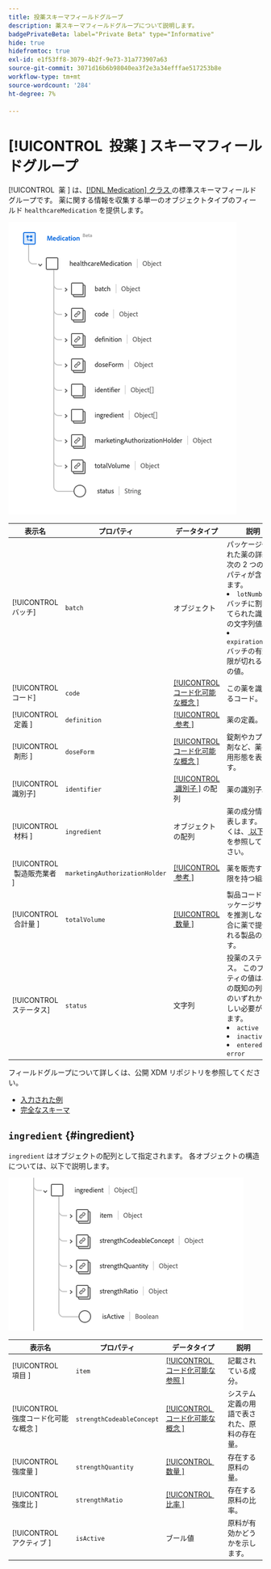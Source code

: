 ```yaml
---
title: 投薬スキーマフィールドグループ
description: 薬スキーマフィールドグループについて説明します。
badgePrivateBeta: label="Private Beta" type="Informative"
hide: true
hidefromtoc: true
exl-id: e1f53ff8-3079-4b2f-9e73-31a773907a63
source-git-commit: 3071d16b6b98040ea3f2e3a34efffae517253b8e
workflow-type: tm+mt
source-wordcount: '284'
ht-degree: 7%

---
```


# [!UICONTROL &#x200B; 投薬 &#x200B;] スキーマフィールドグループ

[!UICONTROL &#x200B; 薬 &#x200B;] は、[[!DNL Medication]  クラス ](../../../classes/medication.md) の標準スキーマフィールドグループです。 薬に関する情報を収集する単一のオブジェクトタイプのフィールド `healthcareMedication` を提供します。

![ フィールドグループ構造 ](../../../images/healthcare/field-groups/medication/medication.png)

| 表示名 | プロパティ | データタイプ | 説明 |
| ---|  --- | --- | --- |
| [!UICONTROL バッチ] | `batch` | オブジェクト | パッケージ化された薬の詳細。 次の 2 つのプロパティが含まれます。 <li>`lotNumber`: バッチに割り当てられた識別子の文字列値。</li> <li>`expirationDate`: バッチの有効期限が切れる日時の値。</li> |
| [!UICONTROL コード] | `code` | [[!UICONTROL &#x200B; コード化可能な概念 &#x200B;]](../data-types/codeable-concept.md) | この薬を識別するコード。 |
| [!UICONTROL &#x200B; 定義 &#x200B;] | `definition` | [[!UICONTROL &#x200B; 参考 &#x200B;]](../data-types/reference.md) | 薬の定義。 |
| [!UICONTROL &#x200B; 剤形 &#x200B;] | `doseForm` | [[!UICONTROL &#x200B; コード化可能な概念 &#x200B;]](../data-types/codeable-concept.md) | 錠剤やカプセル剤など、薬の服用形態を表します。 |
| [!UICONTROL 識別子] | `identifier` | [[!UICONTROL &#x200B; 識別子 &#x200B;]](../data-types/identifier.md) の配列 | 薬の識別子。 |
| [!UICONTROL &#x200B; 材料 &#x200B;] | `ingredient` | オブジェクトの配列 | 薬の成分情報を表します。 詳しくは、[ 以下の節 ](#ingredient) を参照してください。 |
| [!UICONTROL &#x200B; 製造販売業者 &#x200B;] | `marketingAuthorizationHolder` | [[!UICONTROL &#x200B; 参考 &#x200B;]](../data-types/reference.md) | 薬を販売する権限を持つ組織。 |
| [!UICONTROL &#x200B; 合計量 &#x200B;] | `totalVolume` | [[!UICONTROL &#x200B; 数量 &#x200B;]](../data-types/quantity.md) | 製品コードがパッケージサイズを推測しない場合に薬で提供される製品の量です。 |
| [!UICONTROL ステータス] | `status` | 文字列 | 投薬のステータス。 このプロパティの値は、次の既知の列挙値のいずれかに等しい必要があります。 <li> `active` </li> <li> `inactive` </li> <li> `entered-in-error` </li> |

フィールドグループについて詳しくは、公開 XDM リポジトリを参照してください。

* [ 入力された例 ](https://github.com/adobe/xdm/blob/master/extensions/industry/healthcare/fhir/fieldgroups/medication.example.1.json)
* [ 完全なスキーマ ](https://github.com/adobe/xdm/blob/master/extensions/industry/healthcare/fhir/fieldgroups/medication.schema.json)

## `ingredient` {#ingredient}

`ingredient` はオブジェクトの配列として指定されます。 各オブジェクトの構造については、以下で説明します。

![ 成分構造 ](../../../images/healthcare/field-groups/medication/ingredient.png)

| 表示名 | プロパティ | データタイプ | 説明 |
| --- | --- | --- | --- |
| [!UICONTROL &#x200B; 項目 &#x200B;] | `item` | [[!UICONTROL &#x200B; コード化可能な参照 &#x200B;]](../data-types/codeable-reference.md) | 記載されている成分。 |
| [!UICONTROL &#x200B; 強度コード化可能な概念 &#x200B;] | `strengthCodeableConcept` | [[!UICONTROL &#x200B; コード化可能な概念 &#x200B;]](../data-types/codeable-concept.md) | システム定義の用語で表された、原料の存在量。 |
| [!UICONTROL &#x200B; 強度量 &#x200B;] | `strengthQuantity` | [[!UICONTROL &#x200B; 数量 &#x200B;]](../data-types/quantity.md) | 存在する原料の量。 |
| [!UICONTROL &#x200B; 強度比 &#x200B;] | `strengthRatio` | [[!UICONTROL &#x200B; 比率 &#x200B;]](../data-types/ratio.md) | 存在する原料の比率。 |
| [!UICONTROL &#x200B; アクティブ &#x200B;] | `isActive` | ブール値 | 原料が有効かどうかを示します。 |

